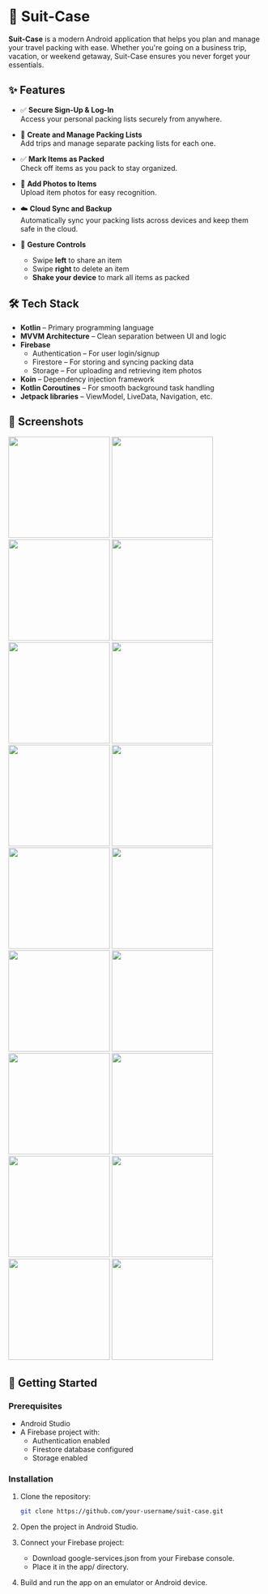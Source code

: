 # 🎒 Suit-Case

**Suit-Case** is a modern Android application that helps you plan and manage your travel packing with ease. Whether you're going on a business trip, vacation, or weekend getaway, Suit-Case ensures you never forget your essentials.


## ✨ Features

- ✅ **Secure Sign-Up & Log-In**  
  Access your personal packing lists securely from anywhere.

- 🧳 **Create and Manage Packing Lists**  
  Add trips and manage separate packing lists for each one.

- ✅ **Mark Items as Packed**  
  Check off items as you pack to stay organized.

- 📸 **Add Photos to Items**  
  Upload item photos for easy recognition.

- ☁️ **Cloud Sync and Backup**  
  Automatically sync your packing lists across devices and keep them safe in the cloud.

- 🎯 **Gesture Controls**  
  - Swipe **left** to share an item  
  - Swipe **right** to delete an item  
  - **Shake your device** to mark all items as packed




## 🛠️ Tech Stack 

- **Kotlin** – Primary programming language
- **MVVM Architecture** – Clean separation between UI and logic
- **Firebase**  
  - Authentication – For user login/signup  
  - Firestore – For storing and syncing packing data  
  - Storage – For uploading and retrieving item photos
- **Koin** – Dependency injection framework
- **Kotlin Coroutines** – For smooth background task handling
- **Jetpack libraries** – ViewModel, LiveData, Navigation, etc.

## 📸 Screenshots

<img src="https://github.com/user-attachments/assets/b065fcd1-6f08-49fc-9b5f-3ad3a7a204bb" width="200" />
<img src="https://github.com/user-attachments/assets/76696f3e-8ef1-4b0b-8683-234286cae451" width="200" />
<img src="https://github.com/user-attachments/assets/7c903afa-f908-4602-9ec5-2e3865b9769a" width="200" />
<img src="https://github.com/user-attachments/assets/269714f3-2a76-43c7-89de-2dd5aabebeb5" width="200" />
<img src="https://github.com/user-attachments/assets/07795340-e695-40a1-b4f9-a743800da8cb" width="200" />
<img src="https://github.com/user-attachments/assets/847451ab-78dd-49da-826b-65336446d9df" width="200" />
<img src="https://github.com/user-attachments/assets/632bc00d-53f4-4f79-a7f2-9f7d86b978ab" width="200" />
<img src="https://github.com/user-attachments/assets/bffb916b-006e-475a-bb77-e1f91654b878" width="200" />
<img src="https://github.com/user-attachments/assets/5613d699-0907-4da3-8e43-9f189de22c0b" width="200" />
<img src="https://github.com/user-attachments/assets/071ae5ab-611a-4e73-aedd-c6c457a9a2f5" width="200" />
<img src="https://github.com/user-attachments/assets/b745cb49-089a-43f7-a723-9a45767af1c5" width="200" />
<img src="https://github.com/user-attachments/assets/86d5d835-0da5-4020-86fb-667650977dda" width="200" />
<img src="https://github.com/user-attachments/assets/009093e3-5990-47b5-936f-04130a459762" width="200" />
<img src="https://github.com/user-attachments/assets/84a4185e-6aae-4681-a1b0-2bc54cc23530" width="200" />
<img src="https://github.com/user-attachments/assets/4a8bef50-5d87-44e0-82b3-8c8c0c7898b5" width="200" />
<img src="https://github.com/user-attachments/assets/83321257-1030-462e-95d1-f6b67d3a4b13" width="200" />
<img src="https://github.com/user-attachments/assets/ab740918-cc33-423f-b130-832328756fde" width="200"/>
<img src="https://github.com/user-attachments/assets/7d63ef50-a69c-44e9-8243-c4172d972ac6" width="200"/>


## 🚀 Getting Started

### Prerequisites

- Android Studio
- A Firebase project with:
  - Authentication enabled
  - Firestore database configured
  - Storage enabled

### Installation

1. Clone the repository:
   ```bash
   git clone https://github.com/your-username/suit-case.git

2. Open the project in Android Studio.

3. Connect your Firebase project:
   - Download google-services.json from your Firebase console.
   - Place it in the app/ directory.
4. Build and run the app on an emulator or Android device.
